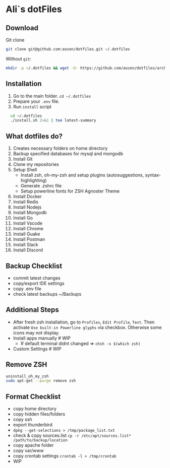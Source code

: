 # Ali`s dotFiles

## Download

Git clone

```bash
git clone git@github.com:aozen/dotfiles.git ~/.dotfiles
```

Without `git`:

```bash
mkdir -p ~/.dotfiles && wget -O- https://github.com/aozen/dotfiles/archive/refs/heads/master.tar.gz | tar -xz --strip-components=1 -C ~/.dotfiles
```

## Installation

1. Go to the main folder. `cd ~/.dotfiles`
2. Prepare your `.env` file.
3. Run `install` script

```bash
  cd ~/.dotfiles
  ./install.sh 2>&1 | tee latest-summary
```

## What dotfiles do?

1. Creates necessary folders on home directory
1. Backup specified databases for mysql and mongodb
1. Install Git
1. Clone my repositories
1. Setup Shell
    - Install zsh, oh-my-zsh and setup plugins (autosuggestions, syntax-highlighting)
    - Generate .zshrc file
    - Setup powerline fonts for ZSH Agnoster Theme
1. Install Docker
1. Install Redis
1. Install Nodejs
1. Install Mongodb
1. Install Go
1. Install Vscode
1. Install Chrome
1. Install Guake
1. Install Postman
1. Install Slack
1. Install Discord

## Backup Checklist

- commit latest changes
- copy/export IDE settings
- copy .env file
- check latest backups ~/Backups

## Additional Steps

- After fresh zsh installation, go to `Profiles`, `Edit Profile`, `Text`. Then activate `Use built-in Powerline glyphs` via checkbox. Otherwise some icons may not display.
- Install apps manually # WIP
  - If default terminal didnt changed => `chsh -s $(which zsh)`
- Custom Settings # WIP

## Remove ZSH

```bash
uninstall_oh_my_zsh
sudo apt-get --purge remove zsh
```

## Format Checklist

- copy home directory
- copy hidden files/folders
- copy ssh
- export thunderbird
- `dpkg --get-selections > /tmp/package_list.txt`
- check & copy sources.list `cp -r /etc/apt/sources.list* /path/to/backup/location`
- copy apache folder
- copy var/www
- copy crontab settings `crontab -l > /tmp/crontab`
- WIP
